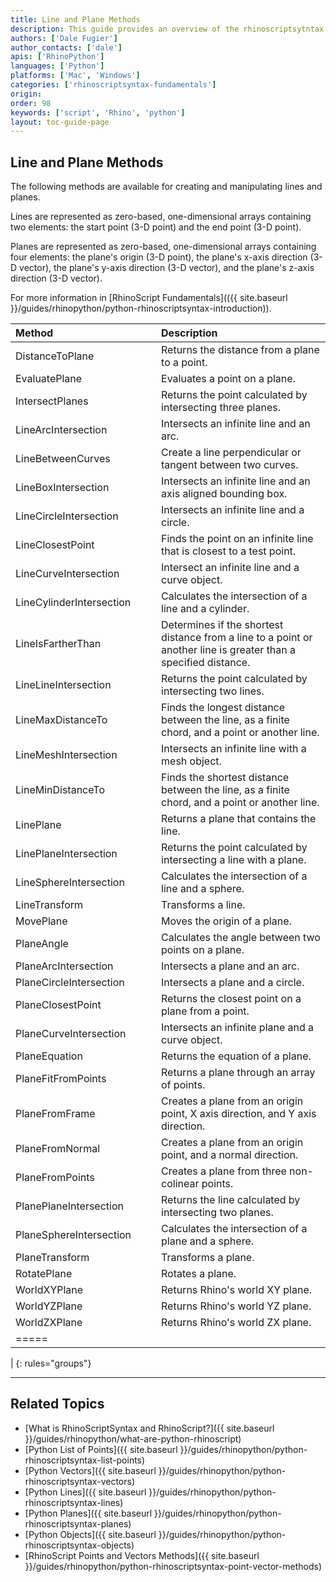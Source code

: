 ```yaml
---
title: Line and Plane Methods
description: This guide provides an overview of the rhinoscriptsytntax Line and Plane methods.
authors: ['Dale Fugier']
author_contacts: ['dale']
apis: ['RhinoPython']
languages: ['Python']
platforms: ['Mac', 'Windows']
categories: ['rhinoscriptsyntax-fundamentals']
origin:
order: 98
keywords: ['script', 'Rhino', 'python']
layout: toc-guide-page
---
```

 
## Line and Plane Methods

The following methods are available for creating and manipulating lines and planes.

Lines are represented as zero-based, one-dimensional arrays containing two elements: the start point (3-D point) and the end point (3-D point).

Planes are represented as zero-based, one-dimensional arrays containing four elements: the plane's origin (3-D point), the plane's x-axis direction (3-D vector), the plane's y-axis direction (3-D vector), and the plane's z-axis direction (3-D vector).

For more information in [RhinoScript Fundamentals](({{ site.baseurl }}/guides/rhinopython/python-rhinoscriptsyntax-introduction)).

| Method | | |  Description |
|:--------|:-:|:-:|:--------|
| DistanceToPlane | | | Returns the distance from a plane to a point. |
| EvaluatePlane | | | Evaluates a point on a plane. |
| IntersectPlanes | | | Returns the point calculated by intersecting three planes. |
| LineArcIntersection | | | Intersects an infinite line and an arc. |
| LineBetweenCurves | | | Create a line perpendicular or tangent between two curves. |
| LineBoxIntersection | | | Intersects an infinite line and an axis aligned bounding box. |
| LineCircleIntersection | | | Intersects an infinite line and a circle. |
| LineClosestPoint | | | Finds the point on an infinite line that is closest to a test point. |
| LineCurveIntersection | | | Intersect an infinite line and a curve object. |
| LineCylinderIntersection | | | Calculates the intersection of a line and a cylinder. |
| LineIsFartherThan | | | Determines if the shortest distance from a line to a point or another line is greater than a specified distance. |
| LineLineIntersection | | | Returns the point calculated by intersecting two lines. |
| LineMaxDistanceTo | | | Finds the longest distance between the line, as a finite chord, and a point or another line. |
| LineMeshIntersection | | | Intersects an infinite line with a mesh object. |
| LineMinDistanceTo | | | Finds the shortest distance between the line, as a finite chord, and a point or another line. |
| LinePlane | | | Returns a plane that contains the line. |
| LinePlaneIntersection | | | Returns the point calculated by intersecting a line with a plane. |
| LineSphereIntersection | | | Calculates the intersection of a line and a sphere. |
| LineTransform | | | Transforms a line. |
| MovePlane | | | Moves the origin of a plane. |
| PlaneAngle | | | Calculates the angle between two points on a plane. |
| PlaneArcIntersection | | | Intersects a plane and an arc. |
| PlaneCircleIntersection | | | Intersects a plane and a circle. |
| PlaneClosestPoint | | | Returns the closest point on a plane from a point. |
| PlaneCurveIntersection | | | Intersects an infinite plane and a curve object. |
| PlaneEquation | | | Returns the equation of a plane. |
| PlaneFitFromPoints | | | Returns a plane through an array of points. |
| PlaneFromFrame | | | Creates a plane from an origin point, X axis direction, and Y axis direction. |
| PlaneFromNormal | | | Creates a plane from an origin point, and a normal direction. |
| PlaneFromPoints | | | Creates a plane from three non-colinear points. |
| PlanePlaneIntersection | | | Returns the line calculated by intersecting two planes. |
| PlaneSphereIntersection | | | Calculates the intersection of a plane and a sphere. |
| PlaneTransform | | | Transforms a plane. |
| RotatePlane | | | Rotates a plane. |
| WorldXYPlane | | | Returns Rhino's world XY plane. |
| WorldYZPlane | | | Returns Rhino's world YZ plane. |
| WorldZXPlane | | | Returns Rhino's world ZX plane. |
|=====
|
{: rules="groups"}

---

## Related Topics

- [What is RhinoScriptSyntax and RhinoScript?]({{ site.baseurl }}/guides/rhinopython/what-are-python-rhinoscript)
- [Python List of Points]({{ site.baseurl }}/guides/rhinopython/python-rhinoscriptsyntax-list-points)
- [Python Vectors]({{ site.baseurl }}/guides/rhinopython/python-rhinoscriptsyntax-vectors)
- [Python Lines]({{ site.baseurl }}/guides/rhinopython/python-rhinoscriptsyntax-lines)
- [Python Planes]({{ site.baseurl }}/guides/rhinopython/python-rhinoscriptsyntax-planes)
- [Python Objects]({{ site.baseurl }}/guides/rhinopython/python-rhinoscriptsyntax-objects)
- [RhinoScript Points and Vectors Methods]({{ site.baseurl }}/guides/rhinopython/python-rhinoscriptsyntax-point-vector-methods)
